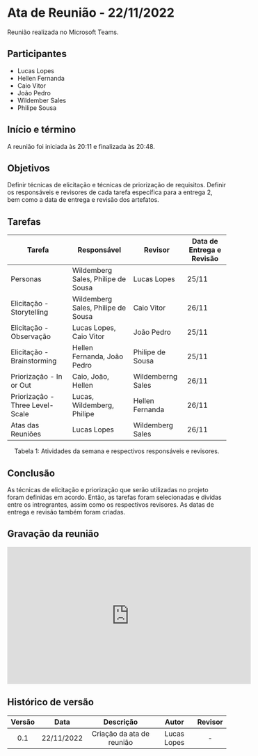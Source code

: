 # Ata de Reunião - 22/11/2022

Reunião realizada no Microsoft Teams.

## Participantes
- Lucas Lopes
- Hellen Fernanda
- Caio Vitor
- João Pedro
- Wildember Sales
- Philipe Sousa


## Início e término
A reunião foi iniciada às 20:11 e finalizada às 20:48.


## Objetivos
Definir técnicas de elicitação e técnicas de priorização de requisitos. Definir os responsáveis e revisores de cada tarefa específica para a entrega 2, bem como a data de entrega e revisão dos artefatos.


## Tarefas
| Tarefa | Responsável | Revisor | Data de Entrega e Revisão |
| ---- | ---- | ---- | ---- |
| Personas | Wildemberg Sales, Philipe de Sousa | Lucas Lopes | 25/11 |
| Elicitação - Storytelling | Wildemberg Sales, Philipe de Sousa | Caio Vitor | 26/11 |
| Elicitação - Observação | Lucas Lopes, Caio Vitor | João Pedro | 25/11 |
| Elicitação - Brainstorming | Hellen Fernanda, João Pedro | Philipe de Sousa| 25/11 |
| Priorização - In or Out | Caio, João, Hellen | Wildemberng Sales | 26/11 |
| Priorização - Three Level-Scale | Lucas, Wildemberg, Philipe | Hellen Fernanda | 26/11 |
| Atas das Reuniões | Lucas Lopes | Wildemberg Sales | 26/11 |
<figcaption align="center">Tabela 1: Atividades da semana e respectivos responsáveis e revisores.</figcaption>


## Conclusão
As técnicas de elicitação e priorização que serão utilizadas no projeto foram definidas em acordo. Então, as tarefas foram selecionadas e dividas entre os intregrantes, assim como os respectivos revisores. As datas de entrega e revisão também foram criadas.

## Gravação da reunião
<iframe width="560" height="315" src="https://www.youtube.com/embed/TWOCsubOc9w?start=8" title="YouTube video player" frameborder="0" allow="accelerometer; autoplay; clipboard-write; encrypted-media; gyroscope; picture-in-picture" allowfullscreen></iframe>

## Histórico de versão
| Versão | Data | Descrição | Autor | Revisor |
| :----: | :--: | :-------: | :---: | :-----: |
| 0.1 | 22/11/2022 | Criação da ata de reunião | Lucas Lopes | - |
